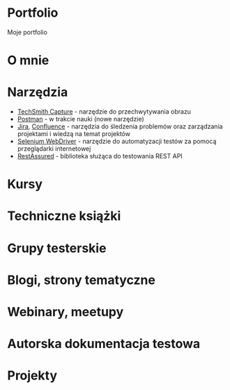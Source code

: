 # Portfolio
Moje portfolio

# O mnie

# Narzędzia
* [TechSmith Capture](https://www.techsmith.com/jing-tool.html) - narzędzie do przechwytywania obrazu
* [Postman](https://www.postman.com/) - w trakcie nauki (nowe narzędzie)
* [Jira](https://www.atlassian.com/software/jira), [Confluence](https://www.atlassian.com/pl/software/confluence) - narzędzia do śledzenia problemów oraz zarządzania projektami i wiedzą na temat projektów
* [Selenium WebDriver](https://www.selenium.dev/) - narzędzie do automatyzacji testów za pomocą przeglądarki internetowej
* [RestAssured](https://rest-assured.io/) - biblioteka służąca do testowania REST API
# Kursy

# Techniczne książki

# Grupy testerskie

# Blogi, strony tematyczne

# Webinary, meetupy

# Autorska dokumentacja testowa

# Projekty
